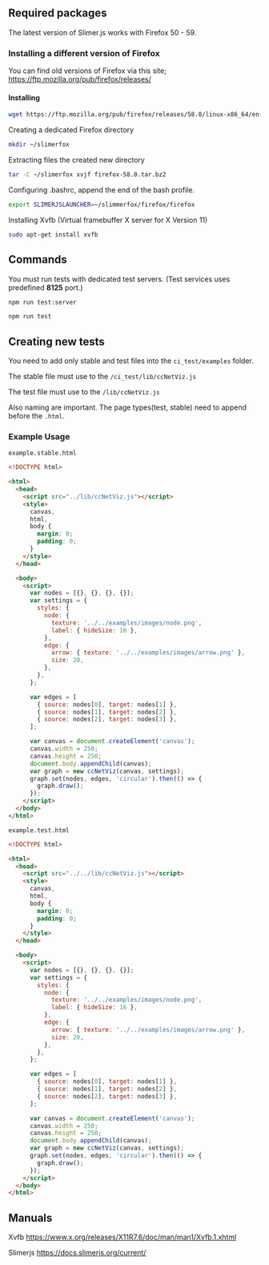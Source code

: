 ## Required packages

The latest version of Slimer.js works with Firefox 50 - 59.

### Installing a different version of Firefox

You can find old versions of Firefox via this site;
https://ftp.mozilla.org/pub/firefox/releases/

#### Installing

```bash
wget https://ftp.mozilla.org/pub/firefox/releases/58.0/linux-x86_64/en-US/firefox-58.0.tar.bz2
```

Creating a dedicated Firefox directory

```bash
mkdir ~/slimerfox
```

Extracting files the created new directory

```bash
tar -C ~/slimerfox xvjf firefox-58.0.tar.bz2
```

Configuring .bashrc, append the end of the bash profile.

```bash
export SLIMERJSLAUNCHER=~/slimmerfox/firefox/firefox
```

Installing Xvfb (Virtual framebuffer X server for X Version 11)

```bash
sudo apt-get install xvfb
```

## Commands

You must run tests with dedicated test servers. (Test services uses predefined **8125** port.)

```bash
npm run test:server
```

```bash
npm run test
```

## Creating new tests

You need to add only stable and test files into the `ci_test/examples` folder.

The stable file must use to the `/ci_test/lib/ccNetViz.js`

The test file must use to the `/lib/ccNetViz.js`

Also naming are important. The page types(test, stable) need to append before the `.html`.

### Example Usage

`example.stable.html`

```html
<!DOCTYPE html>

<html>
  <head>
    <script src="../lib/ccNetViz.js"></script>
    <style>
      canvas,
      html,
      body {
        margin: 0;
        padding: 0;
      }
    </style>
  </head>

  <body>
    <script>
      var nodes = [{}, {}, {}, {}];
      var settings = {
        styles: {
          node: {
            texture: '../../examples/images/node.png',
            label: { hideSize: 16 },
          },
          edge: {
            arrow: { texture: '../../examples/images/arrow.png' },
            size: 20,
          },
        },
      };

      var edges = [
        { source: nodes[0], target: nodes[1] },
        { source: nodes[1], target: nodes[2] },
        { source: nodes[2], target: nodes[3] },
      ];

      var canvas = document.createElement('canvas');
      canvas.width = 250;
      canvas.height = 250;
      document.body.appendChild(canvas);
      var graph = new ccNetViz(canvas, settings);
      graph.set(nodes, edges, 'circular').then(() => {
        graph.draw();
      });
    </script>
  </body>
</html>
```

`example.test.html`

```html
<!DOCTYPE html>

<html>
  <head>
    <script src="../../lib/ccNetViz.js"></script>
    <style>
      canvas,
      html,
      body {
        margin: 0;
        padding: 0;
      }
    </style>
  </head>

  <body>
    <script>
      var nodes = [{}, {}, {}, {}];
      var settings = {
        styles: {
          node: {
            texture: '../../examples/images/node.png',
            label: { hideSize: 16 },
          },
          edge: {
            arrow: { texture: '../../examples/images/arrow.png' },
            size: 20,
          },
        },
      };

      var edges = [
        { source: nodes[0], target: nodes[1] },
        { source: nodes[1], target: nodes[2] },
        { source: nodes[2], target: nodes[3] },
      ];

      var canvas = document.createElement('canvas');
      canvas.width = 250;
      canvas.height = 250;
      document.body.appendChild(canvas);
      var graph = new ccNetViz(canvas, settings);
      graph.set(nodes, edges, 'circular').then(() => {
        graph.draw();
      });
    </script>
  </body>
</html>
```

## Manuals

Xvfb https://www.x.org/releases/X11R7.6/doc/man/man1/Xvfb.1.xhtml

Slimerjs https://docs.slimerjs.org/current/
